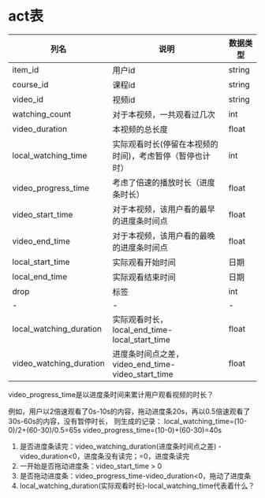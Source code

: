 # act表

| 列名                    | 说明                                                     | 数据类型 |
| ----------------------- | -------------------------------------------------------- | -------- |
| item_id                 | 用户id                                                   | string   |
| course_id               | 课程id                                                   | string   |
| video_id                | 视频id                                                   | string   |
| watching_count          | 对于本视频，一共观看过几次                               | int      |
| video_duration          | 本视频的总长度                                           | float    |
| local_watching_time     | 实际观看时长(停留在本视频的时间)，考虑暂停（暂停也计时） | int      |
| video_progress_time     | 考虑了倍速的播放时长（进度条时长）                       | float    |
| video_start_time        | 对于本视频，该用户看的最早的进度条时间点                 | float    |
| video_end_time          | 对于本视频，该用户看的最晚的进度条时间点                 | float    |
| local_start_time        | 实际观看开始时间                                         | 日期     |
| local_end_time          | 实际观看结束时间                                         | 日期     |
| drop                    | 标签                                                     | int      |
| -                       | -                                                        | -        |
| local_watching_duration | 实际观看时长，local_end_time-local_start_time            | float    |
| video_watching_duration | 进度条时间点之差，video_end_time-video_start_time        | float    |

video_progress_time是以进度条时间来累计用户观看视频的时长？

例如，用户以2倍速观看了0s-10s的内容，拖动进度条20s，再以0.5倍速观看了30s-60s的内容，没有暂停时长，
则生成的记录：
local_watching_time=(10-0)/2+(60-30)/0.5=65s
video_progress_time=(10-0)+(60-30)=40s

1. 是否进度条读完：video_watching_duration(进度条时间点之差) - video_duration<0，进度条没有读完；=0，进度条读完
2. 一开始是否拖动进度条：video_start_time > 0
3. 是否拖动进度条：video_progress_time-video_duration<0，拖动了进度条
4. local_watching_duration(实际观看时长)-local_watching_time代表着什么？